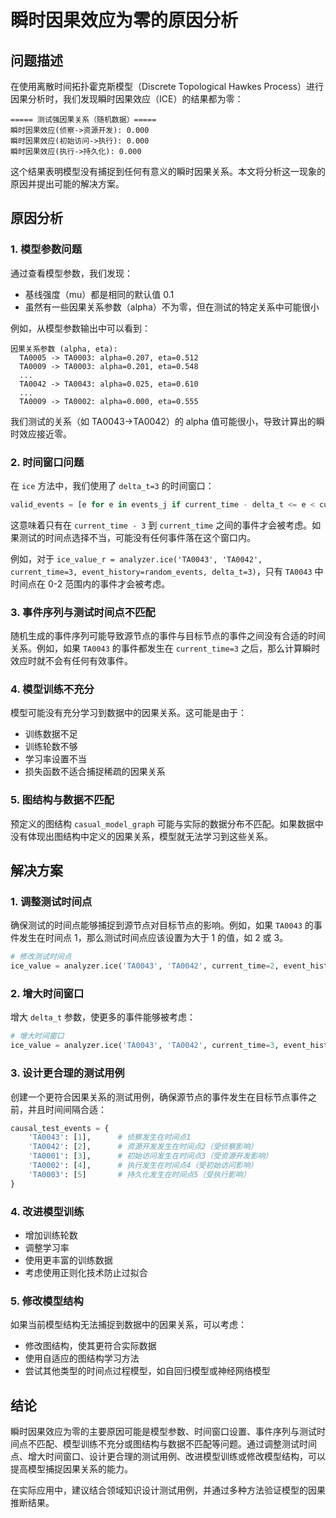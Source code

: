 # 瞬时因果效应为零的原因分析

## 问题描述

在使用离散时间拓扑霍克斯模型（Discrete Topological Hawkes Process）进行因果分析时，我们发现瞬时因果效应（ICE）的结果都为零：

```
===== 测试强因果关系（随机数据）=====
瞬时因果效应(侦察->资源开发): 0.000
瞬时因果效应(初始访问->执行): 0.000
瞬时因果效应(执行->持久化): 0.000
```

这个结果表明模型没有捕捉到任何有意义的瞬时因果关系。本文将分析这一现象的原因并提出可能的解决方案。

## 原因分析

### 1. 模型参数问题

通过查看模型参数，我们发现：

- 基线强度（mu）都是相同的默认值 0.1
- 虽然有一些因果关系参数（alpha）不为零，但在测试的特定关系中可能很小

例如，从模型参数输出中可以看到：
```
因果关系参数 (alpha, eta):
  TA0005 -> TA0003: alpha=0.207, eta=0.512
  TA0009 -> TA0003: alpha=0.201, eta=0.548
  ...
  TA0042 -> TA0043: alpha=0.025, eta=0.610
  ...
  TA0009 -> TA0002: alpha=0.000, eta=0.555
```

我们测试的关系（如 TA0043->TA0042）的 alpha 值可能很小，导致计算出的瞬时效应接近零。

### 2. 时间窗口问题

在 `ice` 方法中，我们使用了 `delta_t=3` 的时间窗口：

```python
valid_events = [e for e in events_j if current_time - delta_t <= e < current_time]
```

这意味着只有在 `current_time - 3` 到 `current_time` 之间的事件才会被考虑。如果测试的时间点选择不当，可能没有任何事件落在这个窗口内。

例如，对于 `ice_value_r = analyzer.ice('TA0043', 'TA0042', current_time=3, event_history=random_events, delta_t=3)`，只有 `TA0043` 中时间点在 0-2 范围内的事件才会被考虑。

### 3. 事件序列与测试时间点不匹配

随机生成的事件序列可能导致源节点的事件与目标节点的事件之间没有合适的时间关系。例如，如果 `TA0043` 的事件都发生在 `current_time=3` 之后，那么计算瞬时效应时就不会有任何有效事件。

### 4. 模型训练不充分

模型可能没有充分学习到数据中的因果关系。这可能是由于：
- 训练数据不足
- 训练轮数不够
- 学习率设置不当
- 损失函数不适合捕捉稀疏的因果关系

### 5. 图结构与数据不匹配

预定义的图结构 `casual_model_graph` 可能与实际的数据分布不匹配。如果数据中没有体现出图结构中定义的因果关系，模型就无法学习到这些关系。

## 解决方案

### 1. 调整测试时间点

确保测试的时间点能够捕捉到源节点对目标节点的影响。例如，如果 `TA0043` 的事件发生在时间点 1，那么测试时间点应该设置为大于 1 的值，如 2 或 3。

```python
# 修改测试时间点
ice_value = analyzer.ice('TA0043', 'TA0042', current_time=2, event_history=random_events, delta_t=3)
```

### 2. 增大时间窗口

增大 `delta_t` 参数，使更多的事件能够被考虑：

```python
# 增大时间窗口
ice_value = analyzer.ice('TA0043', 'TA0042', current_time=3, event_history=random_events, delta_t=5)
```

### 3. 设计更合理的测试用例

创建一个更符合因果关系的测试用例，确保源节点的事件发生在目标节点事件之前，并且时间间隔合适：

```python
causal_test_events = {
    'TA0043': [1],      # 侦察发生在时间点1
    'TA0042': [2],      # 资源开发发生在时间点2（受侦察影响）
    'TA0001': [3],      # 初始访问发生在时间点3（受资源开发影响）
    'TA0002': [4],      # 执行发生在时间点4（受初始访问影响）
    'TA0003': [5]       # 持久化发生在时间点5（受执行影响）
}
```

### 4. 改进模型训练

- 增加训练轮数
- 调整学习率
- 使用更丰富的训练数据
- 考虑使用正则化技术防止过拟合

### 5. 修改模型结构

如果当前模型结构无法捕捉到数据中的因果关系，可以考虑：
- 修改图结构，使其更符合实际数据
- 使用自适应的图结构学习方法
- 尝试其他类型的时间点过程模型，如自回归模型或神经网络模型

## 结论

瞬时因果效应为零的主要原因可能是模型参数、时间窗口设置、事件序列与测试时间点不匹配、模型训练不充分或图结构与数据不匹配等问题。通过调整测试时间点、增大时间窗口、设计更合理的测试用例、改进模型训练或修改模型结构，可以提高模型捕捉因果关系的能力。

在实际应用中，建议结合领域知识设计测试用例，并通过多种方法验证模型的因果推断结果。

